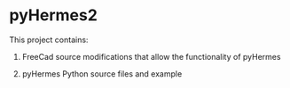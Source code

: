 # pyHermes2

This project contains:
1. FreeCad source modifications that allow the functionality of pyHermes

2. pyHermes Python source files and example


